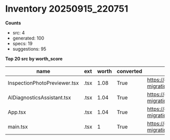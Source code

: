 ﻿# Inventory 20250915_220751

**Counts**

- src: 4
- generated: 100
- specs: 19
- suggestions: 95

**Top 20 src by worth_score**

| name | ext | worth | converted | gh (head) |
|------|-----|-------|-----------|-----------|
| InspectionPhotoPreviewer.tsx | .tsx | 1.08 | True | https://github.com/carfinancinghub/cfh/blob/ts-migration/rolling/src/components/InspectionPhotoPreviewer.tsx |
| AIDiagnosticsAssistant.tsx | .tsx | 1.04 | True | https://github.com/carfinancinghub/cfh/blob/ts-migration/rolling/src/components/mechanic/AIDiagnosticsAssistant.tsx |
| App.tsx | .tsx | 1.04 | True | https://github.com/carfinancinghub/cfh/blob/ts-migration/rolling/src/App.tsx |
| main.tsx | .tsx | 1 | True | https://github.com/carfinancinghub/cfh/blob/ts-migration/rolling/src/main.tsx |
